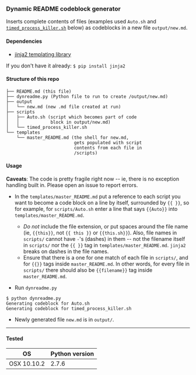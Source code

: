 ### Dynamic README codeblock generator

Inserts complete contents of files (examples used `Auto.sh` and [`timed_process_killer.sh`](https://github.com/bcambl/timed-process-killer) below) as codeblocks in a new file `output/new.md`.

#### Dependencies

* [jinja2 templating library](http://jinja.pocoo.org/docs/dev/)

If you don't have it already: `$ pip install jinja2`

#### Structure of this repo


```
├── README.md (this file)
├── dynreadme.py (Python file to run to create /output/new.md)
├── output
│   └── new.md (new .md file created at run)
├── scripts
│   ├── Auto.sh (script which becomes part of code
│   │            block in output/new.md)
│   └── timed_process_killer.sh
└── templates
    └── master_README.md (the shell for new.md, 
                          gets populated with script 
                          contents from each file in
                          /scripts)
```

#### Usage

**Caveats**: The code is pretty fragile right now -- ie, there is no exception handling built in. Please open an issue to report errors. 

* In the `templates/master_README.md` put a reference to each script you want to become a code block on a line by itself, surrounded by `{{ }}`, so for example, for `scripts/Auto.sh` enter a line that says `{{Auto}}` into `templates/master_README.md`. 

  * *Do not* include the file extension, or put spaces around the file name (ie, `{{this}}`, not `{{ this }}` or `{{this.sh}}`). Also, file names in `scripts/` cannot have `-`'s (dashes) in them -- not the filename itself in `scripts/` nor the `{{ }}` tag in `templates/master_README.md`. `jinja2` breaks on dashes in the file names.
  * Ensure that there is a one for one match of each file in `scripts/`, and for `{{}}` tags inside `master_README.md`. In other words, for every file in `scripts/` there should also be  `{{filename}}` tag inside `master_README.md`.

*  Run `dynreadme.py`

```
$ python dynreadme.py
Generating codeblock for Auto.sh
Generating codeblock for timed_process_killer.sh
```

* Newly generated file `new.md` is in `output/`.

___
#### Tested

OS | Python version  
--- | ---  
OSX 10.10.2 | 2.7.6  